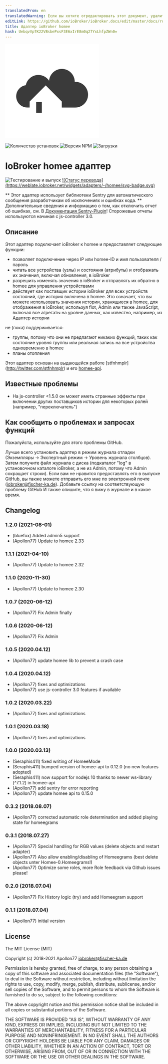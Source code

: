 ```yaml
---
translatedFrom: en
translatedWarning: Если вы хотите отредактировать этот документ, удалите поле «translatedFrom», в противном случае этот документ будет снова автоматически переведен
editLink: https://github.com/ioBroker/ioBroker.docs/edit/master/docs/ru/adapterref/iobroker.homee/README.md
title: Адаптер ioBroker homee
hash: UebqvVp7K22VBsbePxsF3E6xIrE8m0q27YxLhfpZWn0=
---
```

![Логотип](../../../en/adapterref/iobroker.homee/admin/homee.png)

![Количество установок](http://iobroker.live/badges/homee-stable.svg)
![Версия NPM](http://img.shields.io/npm/v/iobroker.homee.svg)
![Загрузки](https://img.shields.io/npm/dm/iobroker.homee.svg)

# IoBroker homee адаптер
![Тестирование и выпуск](https://github.com/Apollon77/iobroker.homee/workflows/Test%20and%20Release/badge.svg) [![Статус перевода] (https://weblate.iobroker.net/widgets/adapters/-/homee/svg-badge.svg)](https://weblate.iobroker.net/engage/adapters/?utm_source=widget)

** Этот адаптер использует библиотеки Sentry для автоматического сообщения разработчикам об исключениях и ошибках кода. ** Дополнительные сведения и информацию о том, как отключить отчет об ошибках, см. В [Документация Sentry-Plugin](https://github.com/ioBroker/plugin-sentry#plugin-sentry)! Сторожевые отчеты используются начиная с js-controller 3.0.

## Описание
Этот адаптер подключает ioBroker к homee и предоставляет следующие функции:

* позволяет подключение через IP или homee-ID и имя пользователя / пароль
* читать все устройства (узлы) и состояния (атрибуты) и отображать их значения, включая обновления, в ioBroker
* разрешить изменять значения в ioBroker и отправлять их обратно в homee для управления устройствами
* действует как поставщик истории ioBroker для всех устройств состояний, где история включена в homee. Это означает, что вы можете использовать значения истории, хранящиеся в homee, для отображения в ioBroker, используя flot, Admin или также JavaScript, включая все агрегаты на уровне данных, как известно, например, из Адаптер истории

не (пока) поддерживается:

* группы, потому что они не предлагают никаких функций, таких как состояние уровня группы или реальная запись на все устройства одновременно в homee
* планы отопления

Этот адаптер основан на выдающейся работе [stfnhmplr] (http://twitter.com/stfnhmplr) и его [homee-api](https://github.com/stfnhmplr/homee-api).

## Известные проблемы
* На js-controller <1.5.0 он может иметь странные эффекты при включении других поставщиков истории для некоторых ролей (например, "переключатель")

## Как сообщить о проблемах и запросах функций
Пожалуйста, используйте для этого проблемы GitHub.

Лучше всего установить адаптер в режим журнала отладки (Экземпляры -> Экспертный режим -> Уровень журнала столбцов). Затем получите файл журнала с диска (подкаталог "log" в установочном каталоге ioBroker, а не из Admin, потому что Admin сокращает строки). Если вам не нравится предоставлять его в выпуске GitHub, вы также можете отправить его мне по электронной почте (iobroker@fischer-ka.de). Добавьте ссылку на соответствующую проблему GitHub И также опишите, что я вижу в журнале и в какое время.

## Changelog
### 1.2.0 (2021-08-01)
* (bluefox) Added admin5 support
* (Apollon77) Update to homee 2.33

### 1.1.1 (2021-04-10)
* (Apollon77) Update to homee 2.32

### 1.1.0 (2020-11-30)
* (Apollon77) Update to homee 2.30

### 1.0.7 (2020-06-12)
* (Apollon77) Fix Admin finally

### 1.0.6 (2020-06-12)
* (Apollon77) Fix Admin

### 1.0.5 (2020.04.12)
* (Apollon77) update homee lib to prevent a crash case

### 1.0.4 (2020.04.12)
* (Apollon77) fixes and optimizations
* (Apollon77) use js-controller 3.0 features if available 

### 1.0.2 (2020.03.22)
* (Apollon77) fixes and optimizations 

### 1.0.1 (2020.03.18)
* (Apollon77) fixes and optimizations 

### 1.0.0 (2020.03.13)
* (Seraphis411) fixed writing of HomeeMode
* (Seraphis411) bumped version of homee-api to 0.12.0 (no new features adopted)
* (Seraphis411) now support for nodejs 10 thanks to newer ws-library (^7.1.2) in homee-api
* (Apollon77) add sentry for error reporting
* (Apollon77) update homee api to 0.15.0

### 0.3.2 (2018.08.07)
* (Apollon77) corrected automatic role determination and added playing state for homeegrams

### 0.3.1 (2018.07.27)
* (Apollon77) Special handling for RGB values (delete objects and restart adapter)
* (Apollon77) Also allow enabling/disabling of Homeegrams (best delete objects unter Homee-0.Homeegrams!)
* (Apollon77) Optimize some roles, more Role feedback via Github issues please!

### 0.2.0 (2018.07.04)
* (Apollon77) Fix History logic (try) and add Homeegram support

### 0.1.1 (2018.07.04)
* (Apollon77) initial version

## License
The MIT License (MIT)

Copyright (c) 2018-2021 Apollon77 <iobroker@fischer-ka.de>

Permission is hereby granted, free of charge, to any person obtaining a copy
of this software and associated documentation files (the "Software"), to deal
in the Software without restriction, including without limitation the rights
to use, copy, modify, merge, publish, distribute, sublicense, and/or sell
copies of the Software, and to permit persons to whom the Software is
furnished to do so, subject to the following conditions:

The above copyright notice and this permission notice shall be included in
all copies or substantial portions of the Software.

THE SOFTWARE IS PROVIDED "AS IS", WITHOUT WARRANTY OF ANY KIND, EXPRESS OR
IMPLIED, INCLUDING BUT NOT LIMITED TO THE WARRANTIES OF MERCHANTABILITY,
FITNESS FOR A PARTICULAR PURPOSE AND NONINFRINGEMENT. IN NO EVENT SHALL THE
AUTHORS OR COPYRIGHT HOLDERS BE LIABLE FOR ANY CLAIM, DAMAGES OR OTHER
LIABILITY, WHETHER IN AN ACTION OF CONTRACT, TORT OR OTHERWISE, ARISING FROM,
OUT OF OR IN CONNECTION WITH THE SOFTWARE OR THE USE OR OTHER DEALINGS IN
THE SOFTWARE.
